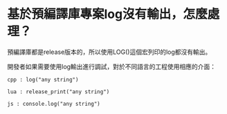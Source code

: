 # **基於預編譯庫專案log沒有輸出，怎麼處理？** #

預編譯庫都是release版本的，所以使用LOG()這個宏列印的log都沒有輸出。 

開發者如果需要使用log輸出進行調試，對於不同語言的工程使用相應的介面： 

```
cpp : log("any string") 

lua : release_print("any string") 

js : console.log("any string")
```
